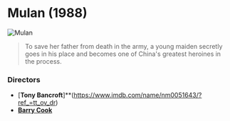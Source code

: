 # **Mulan (1988)** 
![Mulan](https://lumiere-a.akamaihd.net/v1/images/p_mulan_20529_83d3893a.jpeg)

>To save her father from death in the army, a young maiden secretly goes in his place and becomes one of China's greatest heroines in the process.

### **Directors**
- [**Tony Bancroft**]**(https://www.imdb.com/name/nm0051643/?ref_=tt_ov_dr)
- [**Barry Cook**](https://www.imdb.com/name/nm0176905/?ref_=tt_ov_dr)
